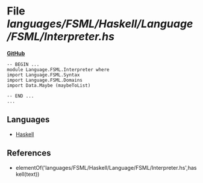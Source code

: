 # File _languages/FSML/Haskell/Language/FSML/Interpreter.hs_
**[GitHub](https://github.com/softlang/yas/blob/master/languages/FSML/Haskell/Language/FSML/Interpreter.hs)**
```
-- BEGIN ...
module Language.FSML.Interpreter where
import Language.FSML.Syntax
import Language.FSML.Domains
import Data.Maybe (maybeToList)

-- END ...
...
```

## Languages
* [Haskell](../languages/Haskell.md)

## References
* elementOf('languages/FSML/Haskell/Language/FSML/Interpreter.hs',haskell(text))
